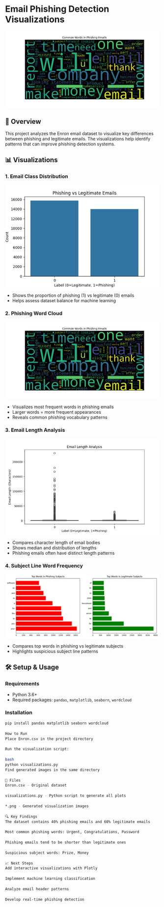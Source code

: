 # Email Phishing Detection Visualizations

![Project Banner](phishing_wordcloud.png)

## 📌 Overview
This project analyzes the Enron email dataset to visualize key differences between phishing and legitimate emails. The visualizations help identify patterns that can improve phishing detection systems.

## 📊 Visualizations

### 1. Email Class Distribution
![Class Distribution](class_distribution.png)
- Shows the proportion of phishing (1) vs legitimate (0) emails
- Helps assess dataset balance for machine learning

### 2. Phishing Word Cloud
![Word Cloud](phishing_wordcloud.png)
- Visualizes most frequent words in phishing emails
- Larger words = more frequent appearances
- Reveals common phishing vocabulary patterns

### 3. Email Length Analysis
![Length Analysis](email_length_analysis.png)
- Compares character length of email bodies
- Shows median and distribution of lengths
- Phishing emails often have distinct length patterns

### 4. Subject Line Word Frequency
![Subject Analysis](subject_word_analysis.png)
- Compares top words in phishing vs legitimate subjects
- Highlights suspicious subject line patterns

## 🛠️ Setup & Usage

### Requirements
- Python 3.6+
- Required packages: `pandas`, `matplotlib`, `seaborn`, `wordcloud`

### Installation
```bash
pip install pandas matplotlib seaborn wordcloud

How to Run
Place Enron.csv in the project directory

Run the visualization script:

bash
python visualizations.py
Find generated images in the same directory

📂 Files
Enron.csv - Original dataset

visualizations.py - Python script to generate all plots

*.png - Generated visualization images

🔍 Key Findings
The dataset contains 40% phishing emails and 60% legitimate emails

Most common phishing words: Urgent, Congratulations, Password

Phishing emails tend to be shorter than legitimate ones

Suspicious subject words: Prize, Money

📈 Next Steps
Add interactive visualizations with Plotly

Implement machine learning classification

Analyze email header patterns

Develop real-time phishing detection
